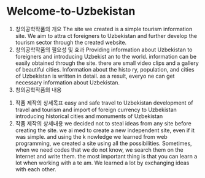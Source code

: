 # Welcome-to-Uzbekistan
1. 창의공학작품의 개요
The site we created is a simple tourism information site. We aim to attra
ct foreigners to Uzbekistan and further develop the tourism sector through the
created website.
2. 창의공학작품의 필요성 및 효과
Providing information about Uzbekistan to foreigners and introducing Uzbekist
an to the world. information can be easily obtained through the site. there are
small video clips and a gallery of beautiful cities. Information about the histo
ry, population, and cities of Uzbekistan is written in detail. as a result, everyo
ne can get necessary information about Uzbekistan.
3. 창의공학작품의 내용
1) 작품 제작의 상세목표
easy and safe travel to Uzbekistan
development of travel and tourism and import of foreign currency to
Uzbekistan
introducing historical cities and monuments of Uzbekistan
2) 작품 제작의 상세내용
we decided not to steal ideas from any site before creating the site. we ai
med to create a new independent site, even if it was simple. and using the k
nowledge we learned from web programming, we created a site using all the
possibilities. Sometimes, when we need codes that we do not know, we search
them on the Internet and write them.
the most important thing is that you can learn a lot when working with a te
am. We learned a lot by exchanging ideas with each other.
